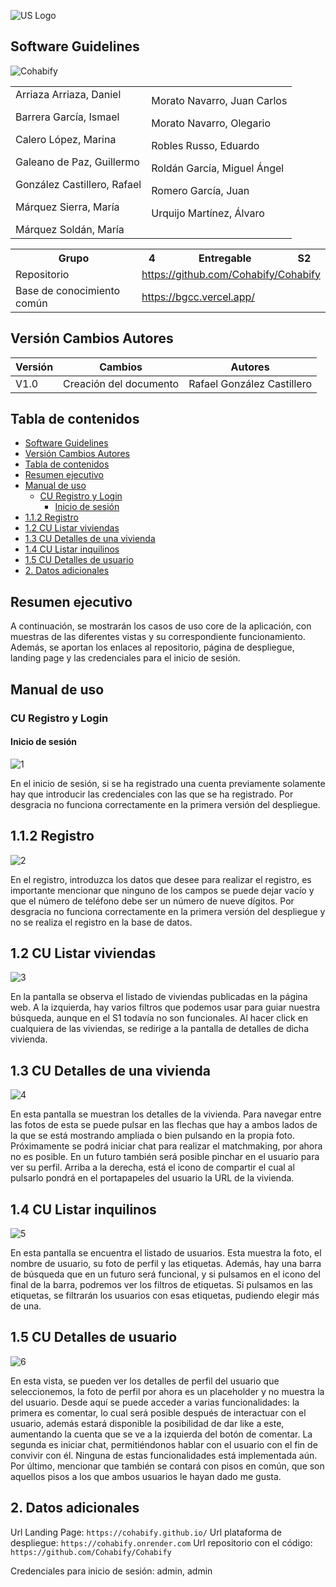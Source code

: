 ![US Logo](images/logo_us.png)

Software Guidelines
---


![Cohabify](images/Cohabify.png)

<table>
    <tbody>
        <tr>
            <td rowspan=2>Arriaza Arriaza, Daniel <p></p> Barrera García, Ismael <p></p> Calero López, Marina <p></p> Galeano de Paz, Guillermo <p></p> González Castillero, Rafael <p></p> Márquez Sierra, María <p></p> Márquez Soldán, María
            </td>
            <td rowspan=2>Morato Navarro, Juan Carlos <p></p> Morato Navarro, Olegario <p></p> Robles Russo, Eduardo <p></p> Roldán García, Miguel Ángel <p></p> Romero García, Juan <p></p> Urquijo Martínez, Álvaro <p></p>
            </td>
        </tr>
    </tbody>
</table>

<table>
  <tr>
    <th>Grupo</th>
    <th>4</th>
    <th>Entregable</th>
    <th>S2</th>
  </tr>
  <tr>
    <td>Repositorio</td>
    <td colspan="3"><a href="https://github.com/Cohabify/Cohabify">https://github.com/Cohabify/Cohabify</a></td>
  </tr>
  <tr>
    <td>Base de conocimiento común</td>
    <td colspan="3"><a href="https://bgcc.vercel.app/">https://bgcc.vercel.app/</a></td>
  </tr>
</table>

## Versión Cambios Autores

| Versión | Cambios | Autores |
| --- | --- | --- |
| V1.0 | Creación del documento | Rafael González Castillero |

## Tabla de contenidos
- [Software Guidelines](#software-guidelines)
- [Versión Cambios Autores](#versión-cambios-autores)
- [Tabla de contenidos](#tabla-de-contenidos)
- [Resumen ejecutivo](#resumen-ejecutivo)
- [Manual de uso](#manual-de-uso)
  - [CU Registro y Login](#cu-registro-y-login)
    - [Inicio de sesión](#inicio-de-sesión)
- [1.1.2 Registro](#112-registro)
- [1.2 CU Listar viviendas](#12-cu-listar-viviendas)
- [1.3 CU Detalles de una vivienda](#13-cu-detalles-de-una-vivienda)
- [1.4 CU Listar inquilinos](#14-cu-listar-inquilinos)
- [1.5 CU Detalles de usuario](#15-cu-detalles-de-usuario)
- [2. Datos adicionales](#2-datos-adicionales)

## Resumen ejecutivo
A continuación, se mostrarán los casos de uso core de la aplicación, con muestras de las diferentes vistas y su correspondiente funcionamiento. Además, se aportan los enlaces al repositorio, página de despliegue, landing page y las credenciales para el inicio de sesión.

## Manual de uso

### CU Registro y Login

#### Inicio de sesión

![1](images/Guideles/1.png)

En el inicio de sesión, si se ha registrado una cuenta previamente solamente hay que introducir las credenciales con las que se ha registrado.
Por desgracia no funciona correctamente en la primera versión del despliegue.

## 1.1.2 Registro

![2](images/Guideles/2.png)

En el registro, introduzca los datos que desee para realizar el registro, es importante mencionar que ninguno de los campos se puede dejar vacío y que el número de teléfono debe ser un número de nueve dígitos.
Por desgracia no funciona correctamente en la primera versión del despliegue y no se realiza el registro en la base de datos.

## 1.2 CU Listar viviendas

![3](images/Guideles/3.png)

En la pantalla se observa el listado de viviendas publicadas en la página web. A la izquierda, hay varios filtros que podemos usar para guiar nuestra búsqueda, aunque en el S1 todavía no son funcionales.
Al hacer click en cualquiera de las viviendas, se redirige a la pantalla de detalles de dicha vivienda.

## 1.3 CU Detalles de una vivienda

![4](images/Guideles/4.png)

En esta pantalla se muestran los detalles de la vivienda. Para navegar entre las fotos de esta se puede pulsar en las flechas que hay a ambos lados de la que se está mostrando ampliada o bien pulsando en la propia foto.
Próximamente se podrá iniciar chat para realizar el matchmaking, por ahora no es posible. En un futuro también será posible pinchar en el usuario para ver su perfil.
Arriba a la derecha, está el icono de compartir el cual al pulsarlo pondrá en el portapapeles del usuario la URL de la vivienda.

## 1.4 CU Listar inquilinos

![5](images/Guideles/5.png)

En esta pantalla se encuentra el listado de usuarios. Esta muestra la foto, el nombre de usuario, su foto de perfil y las etiquetas. Además, hay una barra de búsqueda que en un futuro será funcional, y si pulsamos en el icono del final de la barra, podremos ver los filtros  de etiquetas. Si pulsamos en las etiquetas, se filtrarán los usuarios con esas etiquetas, pudiendo elegir más de una.

## 1.5 CU Detalles de usuario

![6](images/Guideles/6.png)

En esta vista, se pueden ver los detalles de perfil del usuario que seleccionemos, la foto de perfil por ahora es un placeholder y no muestra la del usuario. 
Desde aquí se puede acceder a varias funcionalidades: la primera es comentar, lo cual será posible después de interactuar con el usuario, además estará disponible la posibilidad de dar like a este, aumentando la cuenta que se ve a la izquierda del botón de comentar. La segunda es iniciar chat, permitiéndonos hablar con el usuario con el fin de convivir con él. Ninguna de estas funcionalidades está implementada aún.
Por último, mencionar que también se contará con pisos en común, que son aquellos pisos a los que ambos usuarios le hayan dado me gusta.

## 2. Datos adicionales
Url Landing Page: `https://cohabify.github.io/`
Url plataforma de despliegue: `https://cohabify.onrender.com`
Url repositorio con el código: `https://github.com/Cohabify/Cohabify`

Credenciales para inicio de sesión: admin, admin
